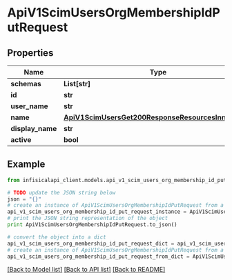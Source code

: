 # ApiV1ScimUsersOrgMembershipIdPutRequest


## Properties
Name | Type | Description | Notes
------------ | ------------- | ------------- | -------------
**schemas** | **List[str]** |  | 
**id** | **str** |  | 
**user_name** | **str** |  | 
**name** | [**ApiV1ScimUsersGet200ResponseResourcesInnerName**](ApiV1ScimUsersGet200ResponseResourcesInnerName.md) |  | 
**display_name** | **str** |  | 
**active** | **bool** |  | 

## Example

```python
from infisicalapi_client.models.api_v1_scim_users_org_membership_id_put_request import ApiV1ScimUsersOrgMembershipIdPutRequest

# TODO update the JSON string below
json = "{}"
# create an instance of ApiV1ScimUsersOrgMembershipIdPutRequest from a JSON string
api_v1_scim_users_org_membership_id_put_request_instance = ApiV1ScimUsersOrgMembershipIdPutRequest.from_json(json)
# print the JSON string representation of the object
print ApiV1ScimUsersOrgMembershipIdPutRequest.to_json()

# convert the object into a dict
api_v1_scim_users_org_membership_id_put_request_dict = api_v1_scim_users_org_membership_id_put_request_instance.to_dict()
# create an instance of ApiV1ScimUsersOrgMembershipIdPutRequest from a dict
api_v1_scim_users_org_membership_id_put_request_from_dict = ApiV1ScimUsersOrgMembershipIdPutRequest.from_dict(api_v1_scim_users_org_membership_id_put_request_dict)
```
[[Back to Model list]](../README.md#documentation-for-models) [[Back to API list]](../README.md#documentation-for-api-endpoints) [[Back to README]](../README.md)



